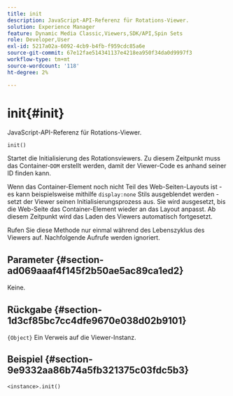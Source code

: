 ```yaml
---
title: init
description: JavaScript-API-Referenz für Rotations-Viewer.
solution: Experience Manager
feature: Dynamic Media Classic,Viewers,SDK/API,Spin Sets
role: Developer,User
exl-id: 5217a02a-6092-4cb9-b4fb-f959cdc85a6e
source-git-commit: 67e12fae514341137e4218ea950f34da0d9997f3
workflow-type: tm+mt
source-wordcount: '118'
ht-degree: 2%

---
```


# init{#init}

JavaScript-API-Referenz für Rotations-Viewer.

`init()`

Startet die Initialisierung des Rotationsviewers. Zu diesem Zeitpunkt muss das Container-`DOM` erstellt werden, damit der Viewer-Code es anhand seiner ID finden kann.

Wenn das Container-Element noch nicht Teil des Web-Seiten-Layouts ist - es kann beispielsweise mithilfe `display:none` Stils ausgeblendet werden - setzt der Viewer seinen Initialisierungsprozess aus. Sie wird ausgesetzt, bis die Web-Seite das Container-Element wieder an das Layout anpasst. Ab diesem Zeitpunkt wird das Laden des Viewers automatisch fortgesetzt.

Rufen Sie diese Methode nur einmal während des Lebenszyklus des Viewers auf. Nachfolgende Aufrufe werden ignoriert.

## Parameter {#section-ad069aaaf4f145f2b50ae5ac89ca1ed2}

Keine.

## Rückgabe {#section-1d3cf85bc7cc4dfe9670e038d02b9101}

`{Object}` Ein Verweis auf die Viewer-Instanz.

## Beispiel {#section-9e9332aa86b74a5fb321375c03fdc5b3}

```
<instance>.init()
```
